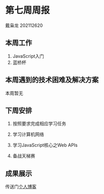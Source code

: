 # 第七周周报

戴枭龙     202112620

## 本周工作

1. JavaScript入门
2. 蓝桥杯

## 本周遇到的技术困难及解决方案

本周暂无

## 下周安排

1. 按照要求完成相应学习任务

2. 学习计算机网络

3. 学习JavaScript核心之Web APIs

4. 备战天梯赛

## 成果展示

传送门[个人博客](https://aiiaoong.github.io/)


